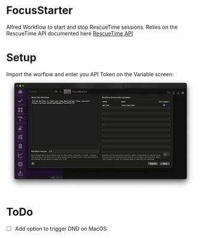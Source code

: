 # FocusStarter
Alfred Workflow to start and stop RescueTime sessions. Relies on the RescueTime API documented here [RescueTime API](https://www.rescuetime.com/apidoc)

# Setup
Import the worflow and enter you API Token on the Variable screen:
![Screenshot](screenshot.png)

# ToDo
- [ ] Add option to trigger DND on MacOS
